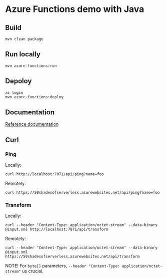 # Azure Functions demo with Java

## Build
`mvn clean package`

## Run locally
`mvn azure-functions:run`

## Depoloy
```
az login
mvn azure-functions:deploy
```

## Documentation
[Reference documentation](https://docs.microsoft.com/en-us/azure/azure-functions/functions-reference-java)

## Curl
### Ping
Locally:
```
curl http://localhost:7071/api/ping?name=foo
```

Remotely:
```
curl https://50shadesofserverless.azurewebsites.net/api/ping?name=foo
```

### Transform
Locally:
```
curl --header "Content-Type: application/octet-stream" --data-binary @input.xml http://localhost:7071/api/transform
```
Remotely:
```
curl --header "Content-Type: application/octet-stream" --data-binary @input.xml https://50shadesofserverless.azurewebsites.net/api/transform
```

NOTE! For `byte[]` parameters, `--header "Content-Type: application/octet-stream"` us crucial.

